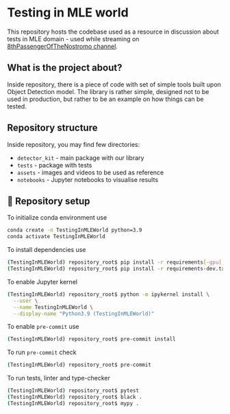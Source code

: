 # Testing in MLE world
This repository hosts the codebase used as a resource in discussion about tests in MLE domain - used
while streaming on [8thPassengerOfTheNostromo channel](https://www.twitch.tv/8thpassengerofthenostromo).

## What is the project about?
Inside repository, there is a piece of code with set of simple tools built upon Object Detection model. The
library is rather simple, designed not to be used in production, but rather to be an example on how things can
be tested.

## Repository structure
Inside repository, you may find few directories:
* `detector_kit` - main package with our library
* `tests` - package with tests
* `assets` - images and videos to be used as reference
* `notebooks` - Jupyter notebooks to visualise results

## :rotating_light: Repository setup
To initialize conda environment use
```bash
conda create -n TestingInMLEWorld python=3.9
conda activate TestingInMLEWorld
```

To install dependencies use
```bash
(TestingInMLEWorld) repository_root$ pip install -r requirements[-gpu].txt
(TestingInMLEWorld) repository_root$ pip install -r requirements-dev.txt
```

To enable Jupyter kernel
```bash
(TestingInMLEWorld) repository_root$ python -m ipykernel install \
  --user \
  --name TestingInMLEWorld \
  --display-name "Python3.9 (TestingInMLEWorld)"
```

To enable `pre-commit` use
```bash
(TestingInMLEWorld) repository_root$ pre-commit install
```

To run `pre-commit` check
```bash
(TestingInMLEWorld) repository_root$ pre-commit
```

To run tests, linter and type-checker
```bash
(TestingInMLEWorld) repository_root$ pytest
(TestingInMLEWorld) repository_root$ black .
(TestingInMLEWorld) repository_root$ mypy .
```
